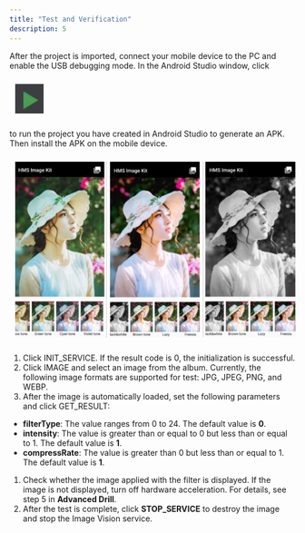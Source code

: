 ```yaml
---
title: "Test and Verification"
description: 5
---
```


After the project is imported, connect your mobile device to the PC and enable the USB debugging mode. In the Android Studio window, click 

<div style="padding: 5px">
        <img style="width: 50.00px ; padding: 5px" src="https://raw.githubusercontent.com/ZehraYilmaz/gh-pages-imagekitcodelab/gh-pages/assets/image_kit_codelab_doc_ss_1.png">
</div>

to run the project you have created in Android Studio to generate an APK. Then install the APK on the mobile device.

<div style="padding: 5px">
        <img style="width: 500.00px ; padding: 5px" src="https://raw.githubusercontent.com/ZehraYilmaz/gh-pages-imagekitcodelab/gh-pages/assets/image_kit_codelab_app_ss_1.png">
</div>

1. Click INIT_SERVICE. If the result code is 0, the initialization is successful.
2. Click IMAGE and select an image from the album. Currently, the following image formats are     supported for test: JPG, JPEG, PNG, and WEBP.
3. After the image is automatically loaded, set the following parameters and click GET_RESULT:

- **filterType**: The value ranges from 0 to 24. The default value is **0**.
- **intensity**: The value is greater than or equal to 0 but less than or equal to 1. The default value is **1**.
- **compressRate**: The value is greater than 0 but less than or equal to 1. The default value is **1**.

1. Check whether the image applied with the filter is displayed. If the image is not displayed, turn off hardware acceleration. For details, see step 5 in **Advanced Drill**.
2. After the test is complete, click **STOP_SERVICE** to destroy the image and stop the Image Vision service.
